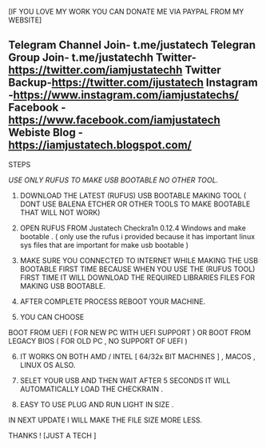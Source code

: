 [IF YOU LOVE MY WORK YOU CAN DONATE ME VIA PAYPAL FROM MY WEBSITE] 

Telegram Channel Join- t.me/justatech
Telegran Group Join- t.me/justatechh
Twitter-https://twitter.com/iamjustatechh
Twitter Backup-https://twitter.com/ijustatech
Instagram -https://www.instagram.com/iamjustatechs/
Facebook - https://www.facebook.com/iamjustatech
Webiste Blog - https://iamjustatech.blogspot.com/
-------------------------------------------------------------------------------------------------------------------------------------------------
STEPS

*USE ONLY RUFUS TO MAKE USB BOOTABLE NO OTHER TOOL.*

1) DOWNLOAD THE LATEST (RUFUS) USB BOOTABLE MAKING TOOL  ( DONT USE BALENA ETCHER OR OTHER TOOLS TO MAKE BOOTABLE THAT WILL NOT WORK)

2) OPEN RUFUS FROM Justatech Checkra1n 0.12.4 Windows and make bootable . ( only use the rufus i provided because it has important linux sys files that are important for make usb bootable )

3) MAKE SURE YOU CONNECTED TO INTERNET WHILE MAKING THE USB BOOTABLE FIRST TIME
BECAUSE WHEN YOU USE THE (RUFUS TOOL) FIRST TIME IT WILL DOWNLOAD THE REQUIRED
LIBRARIES FILES FOR MAKING USB BOOTABLE.

4) AFTER COMPLETE PROCESS REBOOT YOUR MACHINE.

5) YOU CAN CHOOSE 

BOOT FROM UEFI ( FOR NEW PC WITH UEFI SUPPORT )
OR
BOOT FROM LEGACY BIOS ( FOR OLD PC , NO SUPPORT OF UEFI )

6) IT WORKS ON BOTH AMD / INTEL [ 64/32x BIT MACHINES ] , MACOS , LINUX OS ALSO.

7) SELET YOUR USB AND THEN WAIT AFTER 5 SECONDS IT WILL AUTOMATICALLY LOAD THE CHECKRA1N .

8) EASY TO USE PLUG AND RUN LIGHT IN SIZE .

IN NEXT UPDATE I WILL MAKE THE FILE SIZE MORE LESS.

THANKS ! [JUST A TECH ]
